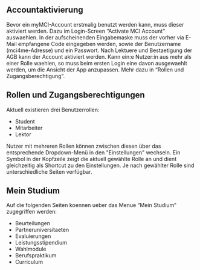 ## Accountaktivierung
Bevor ein myMCI-Account erstmalig benutzt werden kann, muss dieser aktiviert werden. Dazu im Login-Screen “Activate MCI Account” auswaehlen. In der aufscheinenden Eingabemaske muss der vorher via E-Mail empfangene Code eingegeben werden, sowie der Benutzername (mci4me-Adresse) und ein Passwort. Nach Lektuere und Bestaetigung der AGB kann der Account aktiviert werden. Kann ein:e Nutzer:in aus mehr als einer Rolle waehlen, so muss beim ersten Login eine davon ausgewaehlt werden, um die Ansicht der App anzupassen. Mehr dazu in “Rollen und Zugangsberechtigung”.


## Rollen und Zugangsberechtigungen
Aktuell existieren drei Benutzerrollen:

- Student
- Mitarbeiter
- Lektor

Nutzer mit mehreren Rollen können zwischen diesen über das entsprechende Dropdown-Menü in den "Einstellungen" wechseln. Ein Symbol in der Kopfzeile zeigt die aktuell gewählte Rolle an und dient gleichzeitig als Shortcut zu den Einstellungen. Je nach gewählter Rolle sind unterschiedliche Seiten verfügbar.  
  

## Mein Studium

Auf die folgenden Seiten koennen ueber das Menue “Mein Studium” zugegriffen werden:

- Beurteilungen
- Partneruniversitaeten
- Evaluierungen
- Leistungsstipendium
- Wahlmodule
- Berufspraktikum
- Curriculum

